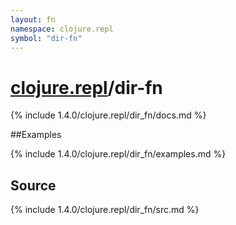 ```yaml
---
layout: fn
namespace: clojure.repl
symbol: "dir-fn"
---
```


# [clojure.repl](../)/dir-fn

{% include 1.4.0/clojure.repl/dir_fn/docs.md %}

##Examples

{% include 1.4.0/clojure.repl/dir_fn/examples.md %}
## Source
{% include 1.4.0/clojure.repl/dir_fn/src.md %}

